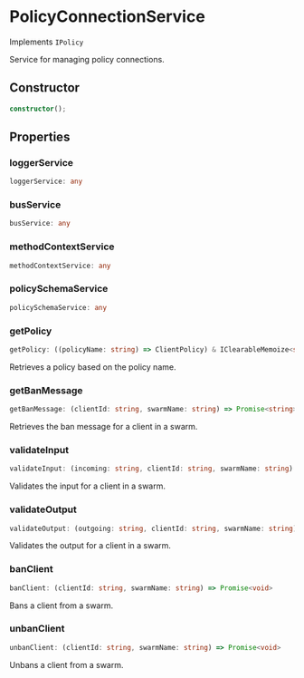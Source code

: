 # PolicyConnectionService

Implements `IPolicy`

Service for managing policy connections.

## Constructor

```ts
constructor();
```

## Properties

### loggerService

```ts
loggerService: any
```

### busService

```ts
busService: any
```

### methodContextService

```ts
methodContextService: any
```

### policySchemaService

```ts
policySchemaService: any
```

### getPolicy

```ts
getPolicy: ((policyName: string) => ClientPolicy) & IClearableMemoize<string> & IControlMemoize<string, ClientPolicy>
```

Retrieves a policy based on the policy name.

### getBanMessage

```ts
getBanMessage: (clientId: string, swarmName: string) => Promise<string>
```

Retrieves the ban message for a client in a swarm.

### validateInput

```ts
validateInput: (incoming: string, clientId: string, swarmName: string) => Promise<boolean>
```

Validates the input for a client in a swarm.

### validateOutput

```ts
validateOutput: (outgoing: string, clientId: string, swarmName: string) => Promise<boolean>
```

Validates the output for a client in a swarm.

### banClient

```ts
banClient: (clientId: string, swarmName: string) => Promise<void>
```

Bans a client from a swarm.

### unbanClient

```ts
unbanClient: (clientId: string, swarmName: string) => Promise<void>
```

Unbans a client from a swarm.
